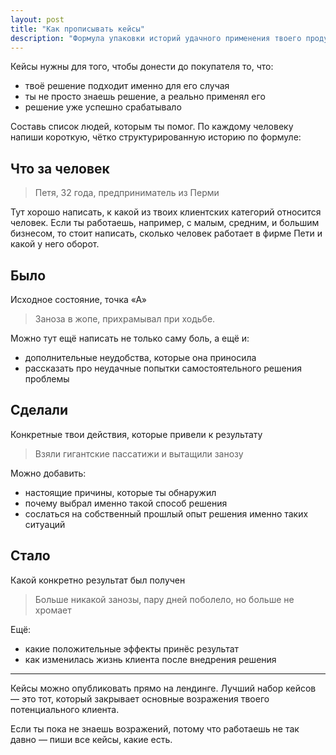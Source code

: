 ```yaml
---
layout: post
title: "Как прописывать кейсы"
description: "Формула упаковки историй удачного применения твоего продукта"
---
```


Кейсы нужны для того, чтобы донести до покупателя то, что:

- твоё решение подходит именно для его случая
- ты не просто знаешь решение, а реально применял его
- решение уже успешно срабатывало

Составь список людей, которым ты помог. По каждому человеку напиши короткую, чётко структурированную историю по формуле:

## Что за человек

> Петя, 32 года, предприниматель из Перми

Тут хорошо написать, к какой из твоих клиентских категорий относится человек. Если ты работаешь, например, с малым, средним, и большим бизнесом, то стоит написать, сколько человек работает в фирме Пети и какой у него оборот.

## Было

Исходное состояние, точка «А»

> Заноза в жопе, прихрамывал при ходьбе.

Можно тут ещё написать не только саму боль, а ещё и:

- дополнительные неудобства, которые она приносила
- рассказать про неудачные попытки самостоятельного решения проблемы

## Сделали

Конкретные твои действия, которые привели к результату

> Взяли гигантские пассатижи и вытащили занозу

Можно добавить:

- настоящие причины, которые ты обнаружил
- почему выбрал именно такой способ решения
- сослаться на собственный прошлый опыт решения именно таких ситуаций

## Стало

Какой конкретно результат был получен

> Больше никакой занозы, пару дней поболело, но больше не хромает

Ещё:

- какие положительные эффекты принёс результат
- как изменилась жизнь клиента после внедрения решения

----

Кейсы можно опубликовать прямо на лендинге. Лучший набор кейсов — это тот, который закрывает основные возражения твоего потенциального клиента.

Если ты пока не знаешь возражений, потому что работаешь не так давно — пиши все кейсы, какие есть.